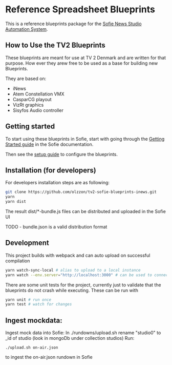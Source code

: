 # Reference Spreadsheet Blueprints

This is a reference blueprints package for the [Sofie News Studio Automation System](https://github.com/nrkno/Sofie-TV-automation/).

## How to Use the TV2 Blueprints

These blueprints are meant for use at TV 2 Denmark and are written for that purpose. How ever they arew free to be used as a base for building new Blueprints.

They are based on:

- iNews
- Atem Constellation VMX
- CasparCG playout
- VizRt graphics
- Sisyfos Audio controller

## Getting started

To start using these blueprints in Sofie, start with going through the [Getting Started guide](https://sofie.gitbook.io/sofie-tv-automation/documentation/getting-started) in the Sofie documentation.

Then see the [setup guide](docs/Setup.md) to configure the blueprints.

## Installation (for developers)

For developers installation steps are as following:

```sh
git clone https://github.com/olzzon/tv2-sofie-blueprints-inews.git
yarn
yarn dist
```

The result dist/\*-bundle.js files can be distributed and uploaded in the Sofie UI

TODO - bundle.json is a valid distribution format

## Development

This project builds with webpack and can auto upload on successful compilation

```sh
yarn watch-sync-local # alias to upload to a local instance
yarn watch --env.server="http://localhost:3000" # can be used to connect to upload to a remote sofie instance
```

There are some unit tests for the project, currently just to validate that the blueprints do not crash while executing.
These can be run with

```sh
yarn unit # run once
yarn test # watch for changes
```

## Ingest mockdata: 
Ingest mock data into Sofie:
In ./rundowns/upload.sh rename "studio0" to _id of studio (look in mongoDb under collection studios)
Run: 
```
./upload.sh on-air.json
```
to ingest the on-air.json rundown in Sofie